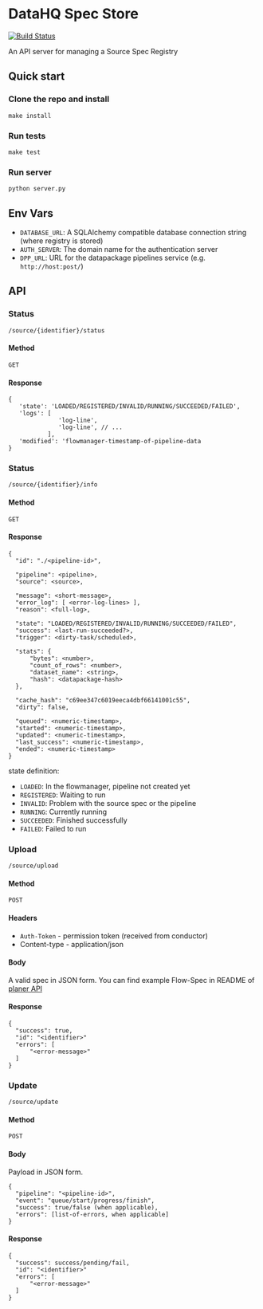 # DataHQ Spec Store

[![Build Status](https://travis-ci.org/datahq/specstore.svg?branch=master)](https://travis-ci.org/datahq/specstore)

An API server for managing a Source Spec Registry

## Quick start

### Clone the repo and install

`make install`

### Run tests

`make test`

### Run server

`python server.py`

## Env Vars
- `DATABASE_URL`: A SQLAlchemy compatible database connection string (where registry is stored)
- `AUTH_SERVER`: The domain name for the authentication server
- `DPP_URL`: URL for the datapackage pipelines service (e.g. `http://host:post/`)

## API

### Status

`/source/{identifier}/status`

#### Method

`GET`

#### Response

```javascript=
{
   'state': 'LOADED/REGISTERED/INVALID/RUNNING/SUCCEEDED/FAILED',
   'logs': [
              'log-line',
              'log-line', // ...
           ],
   'modified': 'flowmanager-timestamp-of-pipeline-data
}
```

### Status

`/source/{identifier}/info`

#### Method

`GET`

#### Response

```javascript=
{
  "id": "./<pipeline-id>",

  "pipeline": <pipeline>,
  "source": <source>,

  "message": <short-message>,
  "error_log": [ <error-log-lines> ],
  "reason": <full-log>,

  "state": "LOADED/REGISTERED/INVALID/RUNNING/SUCCEEDED/FAILED",
  "success": <last-run-succeeded?>,
  "trigger": <dirty-task/scheduled>,

  "stats": {
      "bytes": <number>,
      "count_of_rows": <number>,
      "dataset_name": <string>,
      "hash": <datapackage-hash>
  },

  "cache_hash": "c69ee347c6019eeca4dbf66141001c55",
  "dirty": false,

  "queued": <numeric-timestamp>,
  "started": <numeric-timestamp>,
  "updated": <numeric-timestamp>,
  "last_success": <numeric-timestamp>,
  "ended": <numeric-timestamp>
}
```

state definition:

- `LOADED`: In the flowmanager, pipeline not created yet
- `REGISTERED`: Waiting to run
- `INVALID`: Problem with the source spec or the pipeline
- `RUNNING`: Currently running
- `SUCCEEDED`: Finished successfully
- `FAILED`: Failed to run

### Upload

`/source/upload`

#### Method

`POST`

#### Headers

* `Auth-Token` - permission token (received from conductor)
* Content-type - application/json

#### Body

A valid spec in JSON form. You can find example Flow-Spec in README of [planer API](https://github.com/datahq/planner/commit/d4dbc6bbd4d215ed1617969e3a502953b6b62910)

#### Response

```javascript=
{
  "success": true,
  "id": "<identifier>"
  "errors": [
      "<error-message>"
  ]
}
```

### Update

`/source/update`

#### Method

`POST`

#### Body

Payload in JSON form.

```javascript=
{
  "pipeline": "<pipeline-id>",
  "event": "queue/start/progress/finish",
  "success": true/false (when applicable),
  "errors": [list-of-errors, when applicable]
}
```

#### Response
```javascript=
{
  "success": success/pending/fail,
  "id": "<identifier>"
  "errors": [
      "<error-message>"
  ]
}
```
